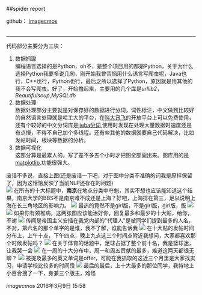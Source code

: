 ##spider report<br>

github：  [imagecmos](https://github.com/imagecmos/spider.git)<br><br>

** * *
代码部分主要分为三块：<br>

1.	数据抓取<br>
编程语言选择的是Python，oh不，是整个项目用的都是Python，关于为什么选择Python我要多说几句，刚开始我曾苦恼用什么语言写爬虫呢，Java也行，C++也行，Python也行，最后之所以选择了Python，原因就是用其他的我不会写爬虫。好了，开始撸起来，主要用的几个库是*urllib2*，*Beautifulsoup*,*MySQLdb*<br>
2.	数据处理<br>
数据处理部分主要就是对保存好的数据进行分词，词性标注，中文做到比较好的自然语言处理就是哈工大的平台，在[科大讯飞](http://www.xfyun.cn)的开放平台上可以免费使用，还有个较好的中文分词库是[jieba分词](https://github.com/fxsjy/jieba.git),使用时发现在处理大量数据时速度还是有点慢，不得不自己加个多线程。还有些其他的数据就要自己代码解决，比如发帖时间，板块等数据的分析。
3.	数据可视化<br>
这部分算是最累人的，写了差不多五个小时才把图全部画出来。图库用的是[matplotlib](http://matplotlib.org),功能很强大。<br>

废话不多说，直接上图(还是废话一下吧，对于图中分类不准确的词我是原样保留了，因为这恰恰反映了当前NLP还存在的问题)<br>
![](http://7xqin1.com1.z0.glb.clouddn.com/Location.png)
在所有的十大标题中，**南京**在地点分类中夺魁，其实不想也应该能知道这个结果，南京大学的BBS不是南京难不成还是上海？好吧，上海排在第三，足以说明上海在长三角地区的影响力。
![](http://7xqin1.com1.z0.glb.clouddn.com/forum.png)
最热的竟然不是girl版，不是girl版，girl版，版
![](http://7xqin1.com1.z0.glb.clouddn.com/followMost.png)
![](http://7xqin1.com1.z0.glb.clouddn.com/followLast.png)
如果你有颈椎病，这两张图应该能治好你，回复最多和最少的十大贴，给你，不谢
![](http://7xqin1.com1.z0.glb.clouddn.com/person_name.png)
传闻是帝国主义安插在我党内部的"代理人"是被同学们提到最多的人名，不对，第六名的那个单字的是谁，我不了解，谁能告诉我
![](http://7xqin1.com1.z0.glb.clouddn.com/postsovertime.png)
在十大贴的发帖时间分布上，上午十点，下午四点，晚上九点这三个时间点附近我想问，大家都喜欢那个时候发帖吗？
![](http://7xqin1.com1.z0.glb.clouddn.com/sportWord.png)
在关于体育的话题中，足球占据了整个前十名，我是篮球迷，让我哭一会
![](http://7xqin1.com1.z0.glb.clouddn.com/week.png)
在一周的十大分布中，周一和周五贡献的最多，难道这两天都很无聊？
![](http://7xqin1.com1.z0.glb.clouddn.com/EnglishWord.png)
被提及最多的英文单词是offer，可能在我抓取的这近三个月里是大家找实习，申请学校比较多的时间段
![](http://7xqin1.com1.z0.glb.clouddn.com/author.png)
最后的最后，上十大最多的那位同学，我特地上小百合搜了一下，身兼三个版主，难怪


*imagecmos*
2016年3月9日 15:58
